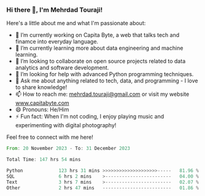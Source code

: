 ### Hi there 👋, I'm Mehrdad Touraji!


Here's a little about me and what I'm passionate about:

- 🔭 I’m currently working on Capita Byte, a web that talks tech and finamce into everyday language.
- 🌱 I’m currently learning more about data engineering and machine learning.
- 👯 I’m looking to collaborate on open source projects related to data analytics and software development.
- 🤔 I’m looking for help with advanced Python programming techniques.
- 💬 Ask me about anything related to tech, data, and programming - I love to share knowledge!
- 📫 How to reach me: mehrdad.touraji@gmail.com or visit my website www.capitabyte.com
- 😄 Pronouns: He/Him
- ⚡ Fun fact: When I'm not coding, I enjoy playing music and experimenting with digital photography!

Feel free to connect with me here!


<!--START_SECTION:waka-->

```rust
From: 20 November 2023 - To: 31 December 2023

Total Time: 147 hrs 54 mins

Python             123 hrs 31 mins >>>>>>>>>>>>>>>>>>>>-----   81.96 %
SQL                6 hrs 2 mins    >------------------------   04.00 %
Text               3 hrs 7 mins    >------------------------   02.07 %
Other              2 hrs 47 mins   -------------------------   01.86 %
```

<!--END_SECTION:waka-->
